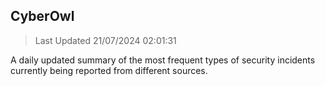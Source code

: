 ## CyberOwl 
> Last Updated 21/07/2024 02:01:31 


A daily updated summary of the most frequent types of security incidents currently being reported from different sources.

